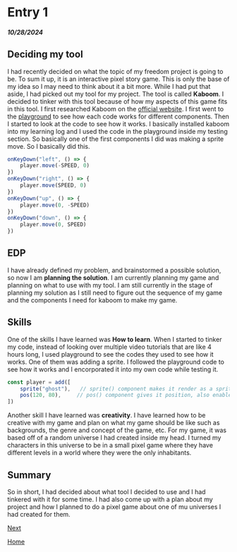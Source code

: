 # Entry 1
##### 10/28/2024

## Deciding my tool
I had recently decided on what the topic of my freedom project is going to be. To sum it up, it is an interactive pixel story game. This is only the base of my idea so I may need to think about it a bit more. While I had put that aside, I had picked out my tool for my project. The tool is called **Kaboom**. I decided to tinker with this tool because of how my aspects of this game fits in this tool.
I first researched Kaboom on the [official website](https://kaboomjs.com/). I first went to the [playground](https://kaboomjs.com/play?example=add) to see how each code works for different components. Then I started to look at the code to see how it works. I basically installed kaboom into my learning log and I used the code in the playground inside my testing section. So basically one of the first components I did was making a sprite move. So I basically did this.
```js
onKeyDown("left", () => {
	player.move(-SPEED, 0)
})
onKeyDown("right", () => {
	player.move(SPEED, 0)
})
onKeyDown("up", () => {
	player.move(0, -SPEED)
})
onKeyDown("down", () => {
	player.move(0, SPEED)
})
```

## EDP
I have already defined my problem, and brainstormed a possible solution, so now I am **planning the solution**. I am currently planning my game and planning on what to use with my tool. I am still currently in the stage of planning my solution as I still need to figure out the sequence of my game and the components I need for kaboom to make my game.

## Skills
One of the skills I have learned was **How to learn**. When I started to tinker my code, instead of looking over multiple video tutorials that are like 4 hours long, I used playground to see the codes they used to see how it works. One of them was adding a sprite. I followed the playground code to see how it works and I encorporated it into my own code while testing it.
```js
const player = add([
	sprite("ghost"),   // sprite() component makes it render as a sprite
 	pos(120, 80),     // pos() component gives it position, also enables movement
])
```
Another skill I have learned was **creativity**. I have learned how to be creative with my game and plan on what my game should be like such as backgrounds, the genre and concept of the game, etc. For my game, it was based off of a random universe I had created inside my head. I turned my characters in this universe to be in a small pixel game where they have different levels in a world where they were the only inhabitants.

## Summary
So in short, I had decided about what tool I decided to use and I had tinkered with it for some time. I had also come up with a plan about my project and how I planned to do a pixel game about one of mu universes I had created for them.


[Next](entry02.md)

[Home](../README.md)
